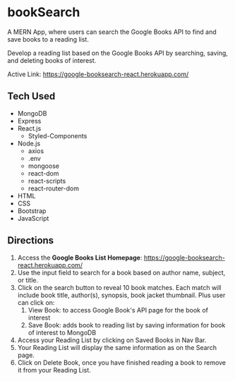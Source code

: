 # bookSearch
A MERN App, where users can search the Google Books API to find and save books to a reading list.  

Develop a reading list based on the Google Books API by searching, saving, and deleting books of interest.

Active Link: https://google-booksearch-react.herokuapp.com/

## Tech Used
* MongoDB
* Express
* React.js
   * Styled-Components
* Node.js
   * axios
   * .env
   * mongoose
   * react-dom
   * react-scripts
   * react-router-dom
* HTML
* CSS
* Bootstrap
* JavaScript

## Directions
1. Access the **Google Books List Homepage**: https://google-booksearch-react.herokuapp.com/
1. Use the input field to search for a book based on author name, subject, or title. 
1. Click on the search button to reveal 10 book matches.  Each match will include book title, author(s), synopsis, book jacket thumbnail.  Plus user can click on:
   1. View Book: to access Google Book's API page for the book of interest
   1. Save Book: adds book to reading list by saving information for book of interest to MongoDB
1. Access your Reading List by clicking on Saved Books in Nav Bar.
1. Your Reading List will display the same information as on the Search page.  
1. Click on Delete Book, once you have finished reading a book to remove it from your Reading List.
